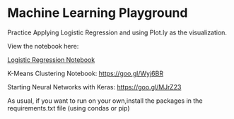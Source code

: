 # Machine Learning Playground

Practice Applying Logistic Regression and using Plot.ly as the visualization. 


View the notebook here:

[Logistic Regression Notebook](https://goo.gl/zCDnTx)

K-Means Clustering Notebook: https://goo.gl/Wyj6BR

Starting Neural Networks with Keras: https://goo.gl/MJrZ23

As usual, if you want to run on your own,install the packages in the requirements.txt file (using condas or pip) 
